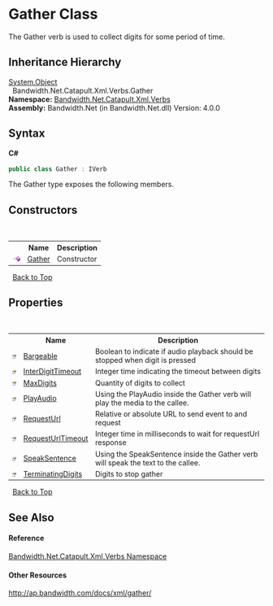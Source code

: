 ﻿# Gather Class
 

The Gather verb is used to collect digits for some period of time.


## Inheritance Hierarchy
<a href="http://msdn2.microsoft.com/en-us/library/e5kfa45b" target="_blank">System.Object</a><br />&nbsp;&nbsp;Bandwidth.Net.Catapult.Xml.Verbs.Gather<br />
**Namespace:**&nbsp;<a href ="N_Bandwidth_Net_Catapult_Xml_Verbs.md">Bandwidth.Net.Catapult.Xml.Verbs</a><br />**Assembly:**&nbsp;Bandwidth.Net (in Bandwidth.Net.dll) Version: 4.0.0

## Syntax

**C#**<br />
``` C#
public class Gather : IVerb
```

The Gather type exposes the following members.


## Constructors
&nbsp;<table><tr><th></th><th>Name</th><th>Description</th></tr><tr><td>![Public method](media/pubmethod.gif "Public method")</td><td><a href ="M_Bandwidth_Net_Catapult_Xml_Verbs_Gather__ctor.md">Gather</a></td><td>
Constructor</td></tr></table>&nbsp;
<a href="#gather-class">Back to Top</a>

## Properties
&nbsp;<table><tr><th></th><th>Name</th><th>Description</th></tr><tr><td>![Public property](media/pubproperty.gif "Public property")</td><td><a href ="P_Bandwidth_Net_Catapult_Xml_Verbs_Gather_Bargeable.md">Bargeable</a></td><td>
Boolean to indicate if audio playback should be stopped when digit is pressed</td></tr><tr><td>![Public property](media/pubproperty.gif "Public property")</td><td><a href ="P_Bandwidth_Net_Catapult_Xml_Verbs_Gather_InterDigitTimeout.md">InterDigitTimeout</a></td><td>
Integer time indicating the timeout between digits</td></tr><tr><td>![Public property](media/pubproperty.gif "Public property")</td><td><a href ="P_Bandwidth_Net_Catapult_Xml_Verbs_Gather_MaxDigits.md">MaxDigits</a></td><td>
Quantity of digits to collect</td></tr><tr><td>![Public property](media/pubproperty.gif "Public property")</td><td><a href ="P_Bandwidth_Net_Catapult_Xml_Verbs_Gather_PlayAudio.md">PlayAudio</a></td><td>
Using the PlayAudio inside the Gather verb will play the media to the callee.</td></tr><tr><td>![Public property](media/pubproperty.gif "Public property")</td><td><a href ="P_Bandwidth_Net_Catapult_Xml_Verbs_Gather_RequestUrl.md">RequestUrl</a></td><td>
Relative or absolute URL to send event to and request</td></tr><tr><td>![Public property](media/pubproperty.gif "Public property")</td><td><a href ="P_Bandwidth_Net_Catapult_Xml_Verbs_Gather_RequestUrlTimeout.md">RequestUrlTimeout</a></td><td>
Integer time in milliseconds to wait for requestUrl response</td></tr><tr><td>![Public property](media/pubproperty.gif "Public property")</td><td><a href ="P_Bandwidth_Net_Catapult_Xml_Verbs_Gather_SpeakSentence.md">SpeakSentence</a></td><td>
Using the SpeakSentence inside the Gather verb will speak the text to the callee.</td></tr><tr><td>![Public property](media/pubproperty.gif "Public property")</td><td><a href ="P_Bandwidth_Net_Catapult_Xml_Verbs_Gather_TerminatingDigits.md">TerminatingDigits</a></td><td>
Digits to stop gather</td></tr></table>&nbsp;
<a href="#gather-class">Back to Top</a>

## See Also


#### Reference
<a href ="N_Bandwidth_Net_Catapult_Xml_Verbs.md">Bandwidth.Net.Catapult.Xml.Verbs Namespace</a><br />

#### Other Resources
<a href="http://ap.bandwidth.com/docs/xml/gather/" target="_blank">http://ap.bandwidth.com/docs/xml/gather/</a><br />